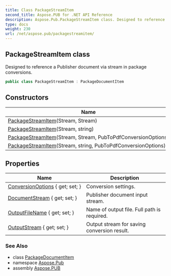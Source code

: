 ```yaml
---
title: Class PackageStreamItem
second_title: Aspose.PUB for .NET API Reference
description: Aspose.Pub.PackageStreamItem class. Designed to reference a Publisher document via stream in package conversions
type: docs
weight: 230
url: /net/aspose.pub/packagestreamitem/
---
```

## PackageStreamItem class

Designed to reference a Publisher document via stream in package conversions.

```csharp
public class PackageStreamItem : PackageDocumentItem
```

## Constructors

| Name | Description |
| --- | --- |
| [PackageStreamItem](packagestreamitem/#constructor)(Stream, Stream) | Constructor |
| [PackageStreamItem](packagestreamitem/#constructor_2)(Stream, string) | Constructor |
| [PackageStreamItem](packagestreamitem/#constructor_1)(Stream, Stream, PubToPdfConversionOptions) | Constructor |
| [PackageStreamItem](packagestreamitem/#constructor_3)(Stream, string, PubToPdfConversionOptions) | Constructor |

## Properties

| Name | Description |
| --- | --- |
| [ConversionOptions](../../aspose.pub/packagedocumentitem/conversionoptions/) { get; set; } | Conversion settings. |
| [DocumentStream](../../aspose.pub/packagestreamitem/documentstream/) { get; set; } | Publisher document input stream. |
| [OutputFileName](../../aspose.pub/packagedocumentitem/outputfilename/) { get; set; } | Name of output file. Full path is required. |
| [OutputStream](../../aspose.pub/packagedocumentitem/outputstream/) { get; set; } | Output stream for saving conversion result. |

### See Also

* class [PackageDocumentItem](../packagedocumentitem/)
* namespace [Aspose.Pub](../../aspose.pub/)
* assembly [Aspose.PUB](../../)


